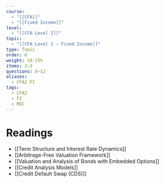 ```yaml
---
course:
  - "[[CFA]]"
  - "[[Fixed Income]]"
level:
  - "[[CFA Level 2]]"
topic:
  - "[[CFA Level 2 — Fixed Income]]"
type: Topic
order: 6
weight: 10-15%
items: 2–3
questions: 8–12
aliases:
  - CFA2 FI
tags:
  - CFA2
  - FI
  - MOC
---
```

# Readings
- [[Term Structure and Interest Rate Dynamics]]
- [[Arbitrage-Free Valuation Framework]]
- [[Valuation and Analysis of Bonds with Embedded Options]]
- [[Credit Analysis Models]]
- [[Credit Default Swap (CDS)]]